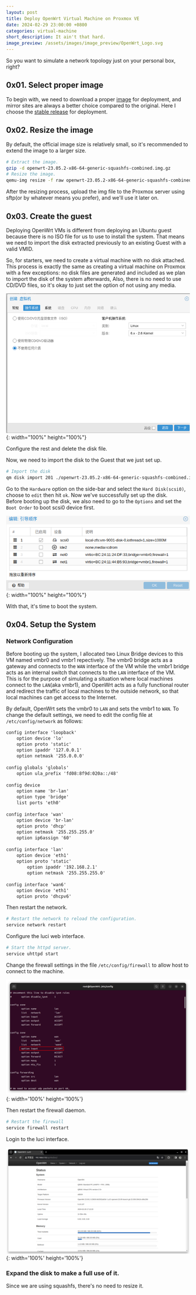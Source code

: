 ```yaml
---
layout: post
title: Deploy OpenWrt Virtual Machine on Proxmox VE
date: 2024-02-29 23:00:00 +0800
categories: virtual-machine
short_description: It ain't that hard.
image_preview: /assets/images/image_preview/OpenWrt_Logo.svg
---
```


So you want to simulate a network topology just on your personal box, right?

## 0x01. Select proper image

To begin with, we need to download a proper [image](https://mirrors.ustc.edu.cn/openwrt/) for deployment, and mirror sites are always 
a better choice compared to the original. Here I choose the [stable release](https://mirrors.ustc.edu.cn/openwrt/releases/23.05.2/targets/x86/64/openwrt-23.05.2-x86-64-generic-squashfs-combined.img.gz) for deployment.

## 0x02. Resize the image

By default, the official image size is relatively small, so it's recommended to extend the image to a larger size.

```bash
# Extract the image.
gzip -d openwrt-23.05.2-x86-64-generic-squashfs-combined.img.gz
# Resize the image.
qemu-img resize -f raw openwrt-23.05.2-x86-64-generic-squashfs-combined.img 1000M
```

After the resizing process, upload the img file to the Proxmox server using sftp(or by whatever means you prefer), and we'll
use it later on.

## 0x03. Create the guest

Deploying OpenWrt VMs is different from deploying an Ubuntu guest because there is no ISO file for us to use to install the system. That means we need to import the disk extracted previously to an existing Guest with a valid VMID.

So, for starters, we need to create a virtual machine with no disk attached. This process is exactly the same as creating a virtual machine on Proxmox with a few exceptions: no disk files are generated and included as we plan to import the disk of the system afterwards, Also, there is no need to use CD/DVD files, so it's okay to 
just set the option of not using any media.

![No media](/assets/images/posts/2/no_media.png){: width="100%" height="100%"}

Configure the rest and delete the disk file.

Now, we need to import the disk to the Guest that we just set up.

```bash
# Import the disk
qm disk import 201 ./openwrt-23.05.2-x86-64-generic-squashfs-combined.img local-zfs
```

Go to the `Hardware` option on the side-bar and select the `Hard Disk(scsi0)`, choose to `edit` then hit `ok`. Now we've successfully set up the disk.  
Before booting up the disk, we also need to go to the `Options` and set the `Boot Order` to boot scsi0 device first.

![Boot Order](/assets/images/posts/2/boot_order.png){: width="100%" height="100%"}

With that, it's time to boot the system.

## 0x04. Setup the System

### Network Configuration
Before booting up the system, I allocated two Linux Bridge devices to this VM named vmbr0 and vmbr1 repectively. The vmbr0 bridge acts as a gateway 
and connects to the `WAN` interface of the VM while the vmbr1 bridge acts as an internal switch that connects to the `LAN` interface of the VM.  
This is for the purpose of simulating a situation where local machines connect to the `LAN`(aka vmbr1), and OpenWrt acts as a fully functional router and redirect
the traffic of local machines to the outside network, so that local machines can get access to the Internet.

By default, OpenWrt sets the vmbr0 to `LAN` and sets the vmbr1 to `WAN`. To change the default settings, we need to edit the config file at `/etc/config/network` as follows:

```
config interface 'loopback'
    option device 'lo'
    option proto 'static'
    option ipaddr '127.0.0.1'
    option netmask '255.0.0.0'

config globals 'globals'
    option ula_prefix 'fd08:8f9d:020a::/48'

config device
    option name 'br-lan'
    option type 'bridge'
    list ports 'eth0'

config interface 'wan'
    option device 'br-lan'
    option proto 'dhcp'
    option netmask '255.255.255.0'
    option ip6assign '60'

config interface 'lan'
    option device 'eth1'
    option proto 'static'
        option ipaddr '192.168.2.1'
        option netmask '255.255.255.0'

config interface 'wan6'
    option device 'eth1'
    option proto 'dhcpv6'
```

Then restart the network.

```bash
# Restart the network to reload the configuration.
service network restart
```

Configure the luci web interface.

```bash
# Start the httpd server.
service uhttpd start
```

Change the firewall settings in the file `/etc/config/firewall` to allow host to connect to the machine.

![firewall config](/assets/images/posts/2/firewall_config.png){: width='100%' height='100%'}

Then restart the firewall daemon.

```bash
# Restart the firewall
service firewall restart
```

Login to the luci interface.

![luci](/assets/images/posts/2/luci.png){: width='100%' height='100%'}

### Expand the disk to make a full use of it.

Since we are using squashfs, there's no need to resize it.
